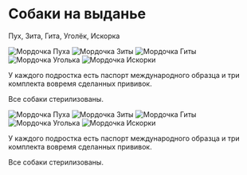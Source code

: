 # Собаки на выданье

Пух, Зита, Гита, Уголёк, Искорка

<div class="dogs-faces">
<img src="img/puh-face.png" alt="Мордочка Пуха">
<img src="img/zita-face.png" alt="Мордочка Зиты">
<img src="img/gita-face.png" alt="Мордочка Гиты">
<img src="img/ugol-face.png" alt="Мордочка Уголька">
<img src="img/iskra-face.png" alt="Мордочка Искорки">
</div>

У каждого подростка есть паспорт международного образца и три комплекта вовремя сделанных прививок.

Все собаки стерилизованы.

<div class="dogs-faces">
<img src="img/puh-face2.png" alt="Мордочка Пуха">
<img src="img/zita-face2.png" alt="Мордочка Зиты">
<img src="img/gita-face2.png" alt="Мордочка Гиты">
<img src="img/ugol-face2.png" alt="Мордочка Уголька">
<img src="img/iskra-face2.png" alt="Мордочка Искорки">
</div>

У каждого подростка есть паспорт международного образца и три комплекта вовремя сделанных прививок.

Все собаки стерилизованы.


